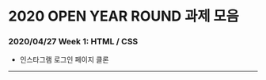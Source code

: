 # 2020 OPEN YEAR ROUND 과제 모음


### 2020/04/27 Week 1: HTML / CSS

* 인스타그램 로그인 페이지 클론

*****************************************************************************
